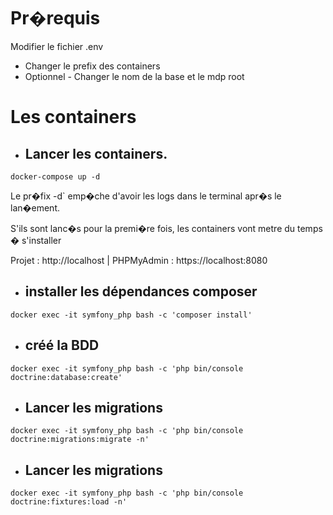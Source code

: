 # Pr�requis

Modifier le fichier .env
 - Changer le prefix des containers
 - Optionnel - Changer le nom de la base et le mdp root

# Les containers

- ## Lancer les containers.

```Shell
docker-compose up -d
```

Le pr�fix -d` emp�che d'avoir les logs dans le terminal apr�s le lan�ement.

S'ils sont lanc�s pour la premi�re fois, les containers vont metre du temps � s'installer

Projet : http://localhost | PHPMyAdmin : https://localhost:8080

- ## installer les dépendances composer

```Shell
docker exec -it symfony_php bash -c 'composer install'
```

- ## créé la BDD

```Shell
docker exec -it symfony_php bash -c 'php bin/console doctrine:database:create'
```

- ## Lancer les migrations

```Shell
docker exec -it symfony_php bash -c 'php bin/console doctrine:migrations:migrate -n'
```

- ## Lancer les migrations

```Shell
docker exec -it symfony_php bash -c 'php bin/console doctrine:fixtures:load -n'
```
